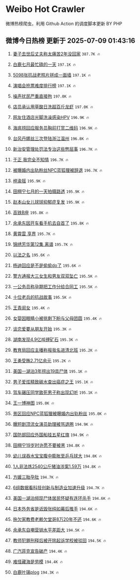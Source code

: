 # Weibo Hot Crawler 



微博热榜爬虫，利用 Github Action 的调度脚本更新 BY PHP 


## 微博今日热榜 更新于 2025-07-09 01:43:16 
1. [妻子去世后丈夫称太痛苦2年没回家](https://s.weibo.com/weibo?q=%23%E5%A6%BB%E5%AD%90%E5%8E%BB%E4%B8%96%E5%90%8E%E4%B8%88%E5%A4%AB%E7%A7%B0%E5%A4%AA%E7%97%9B%E8%8B%A62%E5%B9%B4%E6%B2%A1%E5%9B%9E%E5%AE%B6%23&t=31&band_rank=1&Refer=top) `387.7K 🔥` 

1. [白鹿七月最忙碌的一天](https://s.weibo.com/weibo?q=%23%E7%99%BD%E9%B9%BF%E4%B8%83%E6%9C%88%E6%9C%80%E5%BF%99%E7%A2%8C%E7%9A%84%E4%B8%80%E5%A4%A9%23&t=31&band_rank=2&Refer=top) `197.1K 🔥` 

1. [5098张抗战老照片拼成一面墙](https://s.weibo.com/weibo?q=%235098%E5%BC%A0%E6%8A%97%E6%88%98%E8%80%81%E7%85%A7%E7%89%87%E6%8B%BC%E6%88%90%E4%B8%80%E9%9D%A2%E5%A2%99%23&t=31&band_rank=3&Refer=top) `197.1K 🔥` 

1. [演唱会抢票难度排行榜](https://s.weibo.com/weibo?q=%E6%BC%94%E5%94%B1%E4%BC%9A%E6%8A%A2%E7%A5%A8%E9%9A%BE%E5%BA%A6%E6%8E%92%E8%A1%8C%E6%A6%9C&t=31&band_rank=4&Refer=top) `197.1K 🔥` 

1. [噪声扰民严重直接拘](https://s.weibo.com/weibo?q=%23%E5%99%AA%E5%A3%B0%E6%89%B0%E6%B0%91%E4%B8%A5%E9%87%8D%E7%9B%B4%E6%8E%A5%E6%8B%98%23&t=31&band_rank=5&Refer=top) `197.0K 🔥` 

1. [店员承认用草酸日洗超百斤龙虾](https://s.weibo.com/weibo?q=%23%E5%BA%97%E5%91%98%E6%89%BF%E8%AE%A4%E7%94%A8%E8%8D%89%E9%85%B8%E6%97%A5%E6%B4%97%E8%B6%85%E7%99%BE%E6%96%A4%E9%BE%99%E8%99%BE%23&t=31&band_rank=6&Refer=top) `197.0K 🔥` 

1. [网友住酒店光脚洗澡感染HPV](https://s.weibo.com/weibo?q=%23%E7%BD%91%E5%8F%8B%E4%BD%8F%E9%85%92%E5%BA%97%E5%85%89%E8%84%9A%E6%B4%97%E6%BE%A1%E6%84%9F%E6%9F%93HPV%23&t=31&band_rank=7&Refer=top) `196.9K 🔥` 

1. [海底捞回应服务员胸前打赏二维码](https://s.weibo.com/weibo?q=%23%E6%B5%B7%E5%BA%95%E6%8D%9E%E5%9B%9E%E5%BA%94%E6%9C%8D%E5%8A%A1%E5%91%98%E8%83%B8%E5%89%8D%E6%89%93%E8%B5%8F%E4%BA%8C%E7%BB%B4%E7%A0%81%23&t=31&band_rank=8&Refer=top) `196.9K 🔥` 

1. [台风丹娜丝三次登陆浙江温州](https://s.weibo.com/weibo?q=%23%E5%8F%B0%E9%A3%8E%E4%B8%B9%E5%A8%9C%E4%B8%9D%E4%B8%89%E6%AC%A1%E7%99%BB%E9%99%86%E6%B5%99%E6%B1%9F%E6%B8%A9%E5%B7%9E%23&t=31&band_rank=9&Refer=top) `196.8K 🔥` 

1. [新治安管理处罚法专治这些憋屈事](https://s.weibo.com/weibo?q=%23%E6%96%B0%E6%B2%BB%E5%AE%89%E7%AE%A1%E7%90%86%E5%A4%84%E7%BD%9A%E6%B3%95%E4%B8%93%E6%B2%BB%E8%BF%99%E4%BA%9B%E6%86%8B%E5%B1%88%E4%BA%8B%23&t=31&band_rank=10&Refer=top) `196.7K 🔥` 

1. [于正 我完全不知情](https://s.weibo.com/weibo?q=%E4%BA%8E%E6%AD%A3%20%E6%88%91%E5%AE%8C%E5%85%A8%E4%B8%8D%E7%9F%A5%E6%83%85&t=31&band_rank=11&Refer=top) `196.7K 🔥` 

1. [被曝婚内出轨粉丝NPC蓝狐狸被辞退](https://s.weibo.com/weibo?q=%23%E8%A2%AB%E6%9B%9D%E5%A9%9A%E5%86%85%E5%87%BA%E8%BD%A8%E7%B2%89%E4%B8%9DNPC%E8%93%9D%E7%8B%90%E7%8B%B8%E8%A2%AB%E8%BE%9E%E9%80%80%23&t=31&band_rank=12&Refer=top) `196.7K 🔥` 

1. [梓渝摇](https://s.weibo.com/weibo?q=%E6%A2%93%E6%B8%9D%E6%91%87&t=31&band_rank=13&Refer=top) `195.9K 🔥` 

1. [田栩宁七月的一天拍摄路透](https://s.weibo.com/weibo?q=%E7%94%B0%E6%A0%A9%E5%AE%81%E4%B8%83%E6%9C%88%E7%9A%84%E4%B8%80%E5%A4%A9%E6%8B%8D%E6%91%84%E8%B7%AF%E9%80%8F&t=31&band_rank=14&Refer=top) `195.9K 🔥` 

1. [赵本山女儿球球抑郁症复发](https://s.weibo.com/weibo?q=%23%E8%B5%B5%E6%9C%AC%E5%B1%B1%E5%A5%B3%E5%84%BF%E7%90%83%E7%90%83%E6%8A%91%E9%83%81%E7%97%87%E5%A4%8D%E5%8F%91%23&t=31&band_rank=15&Refer=top) `195.9K 🔥` 

1. [高铁B座](https://s.weibo.com/weibo?q=%E9%AB%98%E9%93%81B%E5%BA%A7&t=31&band_rank=16&Refer=top) `195.8K 🔥` 

1. [余承东因开车看手机去自首了](https://s.weibo.com/weibo?q=%23%E4%BD%99%E6%89%BF%E4%B8%9C%E5%9B%A0%E5%BC%80%E8%BD%A6%E7%9C%8B%E6%89%8B%E6%9C%BA%E5%8E%BB%E8%87%AA%E9%A6%96%E4%BA%86%23&t=31&band_rank=17&Refer=top) `195.8K 🔥` 

1. [黄霄雲 享界](https://s.weibo.com/weibo?q=%E9%BB%84%E9%9C%84%E9%9B%B2%20%E4%BA%AB%E7%95%8C&t=31&band_rank=18&Refer=top) `195.7K 🔥` 

1. [锦绣芳华第12集 离谱](https://s.weibo.com/weibo?q=%E9%94%A6%E7%BB%A3%E8%8A%B3%E5%8D%8E%E7%AC%AC12%E9%9B%86%20%E7%A6%BB%E8%B0%B1&t=31&band_rank=19&Refer=top) `195.7K 🔥` 

1. [以法之名](https://s.weibo.com/weibo?q=%E4%BB%A5%E6%B3%95%E4%B9%8B%E5%90%8D&t=31&band_rank=20&Refer=top) `195.6K 🔥` 

1. [杨迪回应是不是偷偷do了](https://s.weibo.com/weibo?q=%23%E6%9D%A8%E8%BF%AA%E5%9B%9E%E5%BA%94%E6%98%AF%E4%B8%8D%E6%98%AF%E5%81%B7%E5%81%B7do%E4%BA%86%23&t=31&band_rank=21&Refer=top) `195.6K 🔥` 

1. [警方通报大三女生和男友双双坠亡](https://s.weibo.com/weibo?q=%23%E8%AD%A6%E6%96%B9%E9%80%9A%E6%8A%A5%E5%A4%A7%E4%B8%89%E5%A5%B3%E7%94%9F%E5%92%8C%E7%94%B7%E5%8F%8B%E5%8F%8C%E5%8F%8C%E5%9D%A0%E4%BA%A1%23&t=31&band_rank=22&Refer=top) `195.5K 🔥` 

1. [一公务员称孕期把工作分给合同工](https://s.weibo.com/weibo?q=%23%E4%B8%80%E5%85%AC%E5%8A%A1%E5%91%98%E7%A7%B0%E5%AD%95%E6%9C%9F%E6%8A%8A%E5%B7%A5%E4%BD%9C%E5%88%86%E7%BB%99%E5%90%88%E5%90%8C%E5%B7%A5%23&t=31&band_rank=23&Refer=top) `195.5K 🔥` 

1. [十位老兵的抗战故事](https://s.weibo.com/weibo?q=%23%E5%8D%81%E4%BD%8D%E8%80%81%E5%85%B5%E7%9A%84%E6%8A%97%E6%88%98%E6%95%85%E4%BA%8B%23&t=31&band_rank=24&Refer=top) `195.5K 🔥` 

1. [王青闺女](https://s.weibo.com/weibo?q=%E7%8E%8B%E9%9D%92%E9%97%BA%E5%A5%B3&t=31&band_rank=25&Refer=top) `195.4K 🔥` 

1. [女婴因眼睛小被挑剩下盼与父母团圆](https://s.weibo.com/weibo?q=%23%E5%A5%B3%E5%A9%B4%E5%9B%A0%E7%9C%BC%E7%9D%9B%E5%B0%8F%E8%A2%AB%E6%8C%91%E5%89%A9%E4%B8%8B%E7%9B%BC%E4%B8%8E%E7%88%B6%E6%AF%8D%E5%9B%A2%E5%9C%86%23&t=31&band_rank=26&Refer=top) `195.4K 🔥` 

1. [谈恋爱要从朋友开始](https://s.weibo.com/weibo?q=%E8%B0%88%E6%81%8B%E7%88%B1%E8%A6%81%E4%BB%8E%E6%9C%8B%E5%8F%8B%E5%BC%80%E5%A7%8B&t=31&band_rank=27&Refer=top) `195.3K 🔥` 

1. [湖南发现4.9亿吨锂矿石](https://s.weibo.com/weibo?q=%23%E6%B9%96%E5%8D%97%E5%8F%91%E7%8E%B04.9%E4%BA%BF%E5%90%A8%E9%94%82%E7%9F%BF%E7%9F%B3%23&t=31&band_rank=28&Refer=top) `195.3K 🔥` 

1. [教育局回应主播称报我名进清北班](https://s.weibo.com/weibo?q=%23%E6%95%99%E8%82%B2%E5%B1%80%E5%9B%9E%E5%BA%94%E4%B8%BB%E6%92%AD%E7%A7%B0%E6%8A%A5%E6%88%91%E5%90%8D%E8%BF%9B%E6%B8%85%E5%8C%97%E7%8F%AD%23&t=31&band_rank=29&Refer=top) `195.2K 🔥` 

1. [王勇受贿2.71亿余元](https://s.weibo.com/weibo?q=%23%E7%8E%8B%E5%8B%87%E5%8F%97%E8%B4%BF2.71%E4%BA%BF%E4%BD%99%E5%85%83%23&t=31&band_rank=30&Refer=top) `195.2K 🔥` 

1. [美国一湖泊3年捞出19具尸体](https://s.weibo.com/weibo?q=%23%E7%BE%8E%E5%9B%BD%E4%B8%80%E6%B9%96%E6%B3%8A3%E5%B9%B4%E6%8D%9E%E5%87%BA19%E5%85%B7%E5%B0%B8%E4%BD%93%23&t=31&band_rank=31&Refer=top) `195.1K 🔥` 

1. [男子爱炫精致碳水查出癌症之王](https://s.weibo.com/weibo?q=%23%E7%94%B7%E5%AD%90%E7%88%B1%E7%82%AB%E7%B2%BE%E8%87%B4%E7%A2%B3%E6%B0%B4%E6%9F%A5%E5%87%BA%E7%99%8C%E7%97%87%E4%B9%8B%E7%8E%8B%23&t=31&band_rank=32&Refer=top) `195.1K 🔥` 

1. [驾车碾压同学致死男子称出现幻听](https://s.weibo.com/weibo?q=%23%E9%A9%BE%E8%BD%A6%E7%A2%BE%E5%8E%8B%E5%90%8C%E5%AD%A6%E8%87%B4%E6%AD%BB%E7%94%B7%E5%AD%90%E7%A7%B0%E5%87%BA%E7%8E%B0%E5%B9%BB%E5%90%AC%23&t=31&band_rank=33&Refer=top) `195.1K 🔥` 

1. [王一博神图](https://s.weibo.com/weibo?q=%E7%8E%8B%E4%B8%80%E5%8D%9A%E7%A5%9E%E5%9B%BE&t=31&band_rank=34&Refer=top) `195.0K 🔥` 

1. [景区回应NPC蓝狐狸被曝婚内出轨粉丝](https://s.weibo.com/weibo?q=%23%E6%99%AF%E5%8C%BA%E5%9B%9E%E5%BA%94NPC%E8%93%9D%E7%8B%90%E7%8B%B8%E8%A2%AB%E6%9B%9D%E5%A9%9A%E5%86%85%E5%87%BA%E8%BD%A8%E7%B2%89%E4%B8%9D%23&t=31&band_rank=35&Refer=top) `195.0K 🔥` 

1. [曝短剧顶流女演员助理被骂退圈](https://s.weibo.com/weibo?q=%23%E6%9B%9D%E7%9F%AD%E5%89%A7%E9%A1%B6%E6%B5%81%E5%A5%B3%E6%BC%94%E5%91%98%E5%8A%A9%E7%90%86%E8%A2%AB%E9%AA%82%E9%80%80%E5%9C%88%23&t=31&band_rank=36&Refer=top) `194.9K 🔥` 

1. [国防部回应外国船挂五星红旗](https://s.weibo.com/weibo?q=%23%E5%9B%BD%E9%98%B2%E9%83%A8%E5%9B%9E%E5%BA%94%E5%A4%96%E5%9B%BD%E8%88%B9%E6%8C%82%E4%BA%94%E6%98%9F%E7%BA%A2%E6%97%97%23&t=31&band_rank=37&Refer=top) `194.9K 🔥` 

1. [田栩宁19岁时许愿不要被黑](https://s.weibo.com/weibo?q=%23%E7%94%B0%E6%A0%A9%E5%AE%8119%E5%B2%81%E6%97%B6%E8%AE%B8%E6%84%BF%E4%B8%8D%E8%A6%81%E8%A2%AB%E9%BB%91%23&t=31&band_rank=38&Refer=top) `194.8K 🔥` 

1. [幼儿误吞水宝宝腹中膨胀至乒乓球大](https://s.weibo.com/weibo?q=%23%E5%B9%BC%E5%84%BF%E8%AF%AF%E5%90%9E%E6%B0%B4%E5%AE%9D%E5%AE%9D%E8%85%B9%E4%B8%AD%E8%86%A8%E8%83%80%E8%87%B3%E4%B9%92%E4%B9%93%E7%90%83%E5%A4%A7%23&t=31&band_rank=39&Refer=top) `194.8K 🔥` 

1. [1人非法炼2540公斤猪油涉案1.59万](https://s.weibo.com/weibo?q=%231%E4%BA%BA%E9%9D%9E%E6%B3%95%E7%82%BC2540%E5%85%AC%E6%96%A4%E7%8C%AA%E6%B2%B9%E6%B6%89%E6%A1%881.59%E4%B8%87%23&t=31&band_rank=40&Refer=top) `194.8K 🔥` 

1. [方媛三胎孕肚](https://s.weibo.com/weibo?q=%23%E6%96%B9%E5%AA%9B%E4%B8%89%E8%83%8E%E5%AD%95%E8%82%9A%23&t=31&band_rank=41&Refer=top) `194.7K 🔥` 

1. [6组数据看科技创新与制造业加速升级](https://s.weibo.com/weibo?q=%236%E7%BB%84%E6%95%B0%E6%8D%AE%E7%9C%8B%E7%A7%91%E6%8A%80%E5%88%9B%E6%96%B0%E4%B8%8E%E5%88%B6%E9%80%A0%E4%B8%9A%E5%8A%A0%E9%80%9F%E5%8D%87%E7%BA%A7%23&t=31&band_rank=42&Refer=top) `194.7K 🔥` 

1. [美国一湖泊频现尸体居民怀疑有连环杀手](https://s.weibo.com/weibo?q=%23%E7%BE%8E%E5%9B%BD%E4%B8%80%E6%B9%96%E6%B3%8A%E9%A2%91%E7%8E%B0%E5%B0%B8%E4%BD%93%E5%B1%85%E6%B0%91%E6%80%80%E7%96%91%E6%9C%89%E8%BF%9E%E7%8E%AF%E6%9D%80%E6%89%8B%23&t=31&band_rank=43&Refer=top) `194.6K 🔥` 

1. [日本外务省是诋毁张纯如幕后推手](https://s.weibo.com/weibo?q=%23%E6%97%A5%E6%9C%AC%E5%A4%96%E5%8A%A1%E7%9C%81%E6%98%AF%E8%AF%8B%E6%AF%81%E5%BC%A0%E7%BA%AF%E5%A6%82%E5%B9%95%E5%90%8E%E6%8E%A8%E6%89%8B%23&t=31&band_rank=44&Refer=top) `194.6K 🔥` 

1. [拖欠家教费老赖欠堂哥8万20年不还](https://s.weibo.com/weibo?q=%23%E6%8B%96%E6%AC%A0%E5%AE%B6%E6%95%99%E8%B4%B9%E8%80%81%E8%B5%96%E6%AC%A0%E5%A0%82%E5%93%A58%E4%B8%8720%E5%B9%B4%E4%B8%8D%E8%BF%98%23&t=31&band_rank=45&Refer=top) `194.6K 🔥` 

1. [余承东自嘲营销水平差距大](https://s.weibo.com/weibo?q=%23%E4%BD%99%E6%89%BF%E4%B8%9C%E8%87%AA%E5%98%B2%E8%90%A5%E9%94%80%E6%B0%B4%E5%B9%B3%E5%B7%AE%E8%B7%9D%E5%A4%A7%23&t=31&band_rank=46&Refer=top) `194.5K 🔥` 

1. [教师犯罪刑释后被开除起诉学校被驳回](https://s.weibo.com/weibo?q=%23%E6%95%99%E5%B8%88%E7%8A%AF%E7%BD%AA%E5%88%91%E9%87%8A%E5%90%8E%E8%A2%AB%E5%BC%80%E9%99%A4%E8%B5%B7%E8%AF%89%E5%AD%A6%E6%A0%A1%E8%A2%AB%E9%A9%B3%E5%9B%9E%23&t=31&band_rank=47&Refer=top) `194.5K 🔥` 

1. [广汽菲克宣告破产](https://s.weibo.com/weibo?q=%23%E5%B9%BF%E6%B1%BD%E8%8F%B2%E5%85%8B%E5%AE%A3%E5%91%8A%E7%A0%B4%E4%BA%A7%23&t=31&band_rank=48&Refer=top) `194.4K 🔥` 

1. [难怪藏海是劳模](https://s.weibo.com/weibo?q=%E9%9A%BE%E6%80%AA%E8%97%8F%E6%B5%B7%E6%98%AF%E5%8A%B3%E6%A8%A1&t=31&band_rank=49&Refer=top) `194.4K 🔥` 

1. [白鹿叶璃plog](https://s.weibo.com/weibo?q=%23%E7%99%BD%E9%B9%BF%E5%8F%B6%E7%92%83plog%23&t=31&band_rank=50&Refer=top) `194.3K 🔥` 

